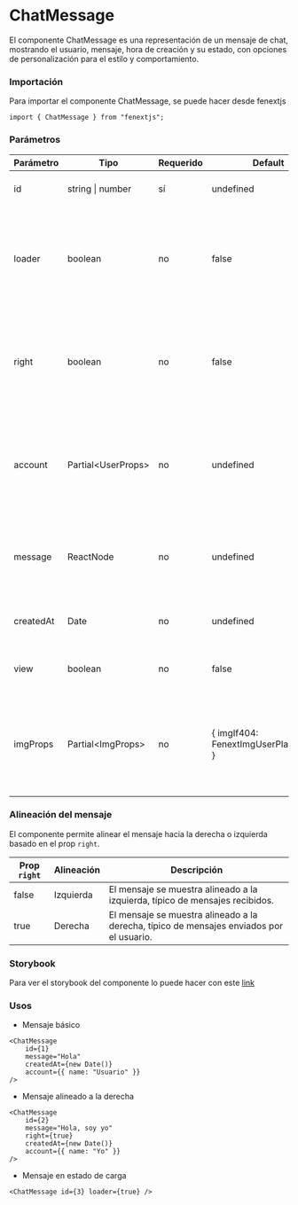 # ChatMessage

El componente ChatMessage es una representación de un mensaje de chat, mostrando el usuario, mensaje, hora de creación y su estado, con opciones de personalización para el estilo y comportamiento.

### Importación

Para importar el componente ChatMessage, se puede hacer desde fenextjs

```tsx copy
import { ChatMessage } from "fenextjs";
```

### Parámetros

| Parámetro | Tipo | Requerido | Default | Descripcion |
| --------- | ---- | --------- | ------- | ----------- |
| id | string \| number | sí | undefined | Identificador único del mensaje. |
| loader | boolean | no | false | Indica si el componente está en estado de carga, mostrando placeholders en lugar de contenido. |
| right | boolean | no | false | Define si el mensaje debe alinearse a la derecha, generalmente para mensajes propios. |
| account | Partial\<UserProps\> | no | undefined | Propiedades parciales del usuario que envía el mensaje, incluyendo nombre e imagen de perfil. |
| message | ReactNode | no | undefined | El contenido del mensaje, puede ser texto o cualquier nodo de React. |
| createdAt | Date | no | undefined | Fecha y hora en la que fue creado el mensaje. |
| view | boolean | no | false | Indica si el mensaje ha sido visto o no. |
| imgProps | Partial\<ImgProps\> | no | \{ imgIf404: FenextImgUserPlaceholder \} | Propiedades adicionales para el componente Img que se utiliza para mostrar la imagen del usuario. |

### Alineación del mensaje

El componente permite alinear el mensaje hacia la derecha o izquierda basado en el prop `right`.

| Prop `right` | Alineación | Descripción |
| --- | --- | --- |
| false | Izquierda | El mensaje se muestra alineado a la izquierda, típico de mensajes recibidos. |
| true | Derecha | El mensaje se muestra alineado a la derecha, típico de mensajes enviados por el usuario. |

### Storybook

Para ver el storybook del componente lo puede hacer con este [link](https://fenextjs-component-storybook.vercel.app/?path=/story/chat-message--index)

### Usos

- Mensaje básico

```tsx copy
<ChatMessage 
    id={1}
    message="Hola" 
    createdAt={new Date()} 
    account={{ name: "Usuario" }} 
/>
```

- Mensaje alineado a la derecha

```tsx copy
<ChatMessage 
    id={2} 
    message="Hola, soy yo" 
    right={true} 
    createdAt={new Date()} 
    account={{ name: "Yo" }} 
/>
```

- Mensaje en estado de carga

```tsx copy
<ChatMessage id={3} loader={true} />
```


